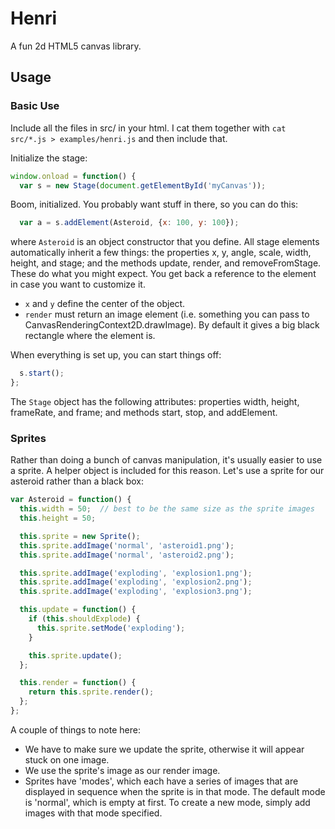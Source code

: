 Henri
=====

A fun 2d HTML5 canvas library.

Usage
-----

### Basic Use

Include all the files in src/ in your html. I cat them together with
`cat src/*.js > examples/henri.js` and then include that.

Initialize the stage:

```javascript
window.onload = function() {
  var s = new Stage(document.getElementById('myCanvas'));

```

Boom, initialized. You probably want stuff in there, so you can do  this:

```javascript
  var a = s.addElement(Asteroid, {x: 100, y: 100});
```

where `Asteroid` is an object constructor that you define. All stage elements
automatically inherit a few things:  the properties x, y, angle, scale, width,
height, and stage; and the methods update, render, and removeFromStage. These do
what you might expect. You get back a reference to the element in case you want
to customize it.

- `x` and `y` define the center of the object.
- `render` must return an image element (i.e. something you can pass to
  CanvasRenderingContext2D.drawImage). By default it gives a big black rectangle
  where the element is.

When everything is set up, you can start things off:

```javascript
  s.start();
};
```

The `Stage` object has the following attributes:  properties width, height,
frameRate, and frame; and methods start, stop, and addElement.

### Sprites

Rather than doing a bunch of canvas manipulation, it's usually easier to use a
sprite. A helper object is included for this reason. Let's use a sprite for our
asteroid rather than a black box:

```javascript
var Asteroid = function() {
  this.width = 50;  // best to be the same size as the sprite images
  this.height = 50;

  this.sprite = new Sprite();
  this.sprite.addImage('normal', 'asteroid1.png');
  this.sprite.addImage('normal', 'asteroid2.png');

  this.sprite.addImage('exploding', 'explosion1.png');
  this.sprite.addImage('exploding', 'explosion2.png');
  this.sprite.addImage('exploding', 'explosion3.png');

  this.update = function() {
    if (this.shouldExplode) {
      this.sprite.setMode('exploding');
    }

    this.sprite.update();
  };

  this.render = function() {
    return this.sprite.render();
  };
};
```

A couple of things to note here:

- We have to make sure we update the sprite, otherwise it will appear stuck on
  one image.
- We use the sprite's image as our render image.
- Sprites have 'modes', which each have a series of images that are displayed in
  sequence when the sprite is in that mode. The default mode is 'normal', which
  is empty at first. To create a new mode, simply add images with that mode
  specified.
